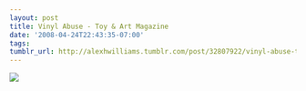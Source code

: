 ```yaml
---
layout: post
title: Vinyl Abuse - Toy & Art Magazine
date: '2008-04-24T22:43:35-07:00'
tags: 
tumblr_url: http://alexhwilliams.tumblr.com/post/32807922/vinyl-abuse-toy-art-magazine
---
```

<img src="http://25.media.tumblr.com/EXq6qISRE87vxfql3wbhh0S4_500.jpg"/>
